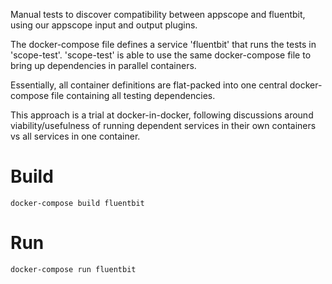 
Manual tests to discover compatibility between appscope and fluentbit, using our appscope input and output plugins.

The docker-compose file defines a service 'fluentbit' that runs the tests in 'scope-test'. 'scope-test' is able to use the same docker-compose file to bring up dependencies in parallel containers.

Essentially, all container definitions are flat-packed into one central docker-compose file containing all testing dependencies.

This approach is a trial at docker-in-docker, following discussions around viability/usefulness of running dependent services in their own containers vs all services in one container.

# Build

```
docker-compose build fluentbit
```

# Run

```
docker-compose run fluentbit
```
